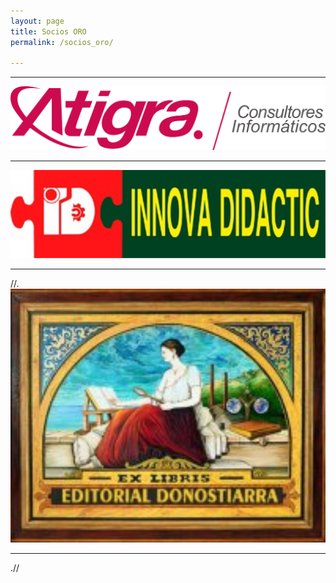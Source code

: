 ```yaml
---
layout: page
title: Socios ORO
permalink: /socios_oro/

---
```




* * *


[<img src="/images/logos/atigra.png" width="800">](https://atigra.es/)

* * *

[<img src="/images/logos/innova-didactic-logo.jpg" width="800">](https://shop.innovadidactic.com/es/)


* * *
//. [<img src="/images/logos/logo_donostiarra.jpg" width="800">](https://www.editorialdonostiarra.com/)

* * *

.//

